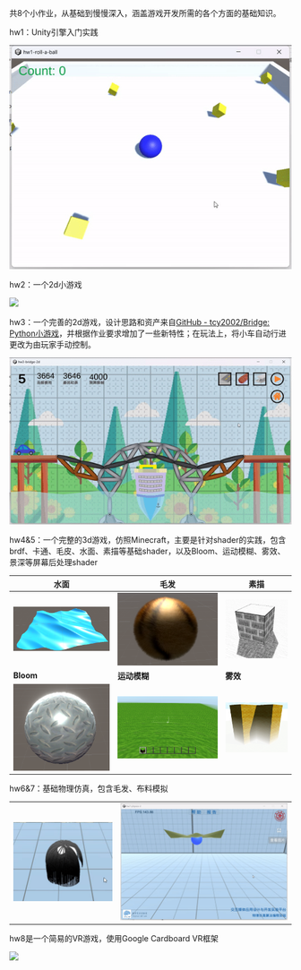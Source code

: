 共8个小作业，从基础到慢慢深入，涵盖游戏开发所需的各个方面的基础知识。

hw1：Unity引擎入门实践

![](screenshots/hw1.gif)

hw2：一个2d小游戏

![](screenshots/hw2.gif)

hw3：一个完善的2d游戏，设计思路和资产来自[GitHub - tcy2002/Bridge: Python小游戏](https://github.com/tcy2002/Bridge)，并根据作业要求增加了一些新特性；在玩法上，将小车自动行进更改为由玩家手动控制。

![](screenshots/hw3.gif)

hw4&5：一个完整的3d游戏，仿照Minecraft，主要是针对shader的实践，包含brdf、卡通、毛皮、水面、素描等基础shader，以及Bloom、运动模糊、雾效、景深等屏幕后处理shader

| 水面                         | 毛发                        | 素描                          |
| -------------------------- | ------------------------- | --------------------------- |
| ![](screenshots/water.png) | ![](screenshots/fur.png)  | ![](screenshots/sketch.png) |
| **Bloom**                  | **运动模糊**                  | **雾效**                      |
| ![](screenshots/bloom.png) | ![](screenshots/blur.png) | ![](screenshots/foggy.png)  |

hw6&7：基础物理仿真，包含毛发、布料模拟

|                               |                                |
| ----------------------------- | ------------------------------ |
| ![](screenshots/hw7-hair.gif) | ![](screenshots/hw7-cloth.gif) |

hw8是一个简易的VR游戏，使用Google Cardboard VR框架

![](screenshots/hw8.gif)




